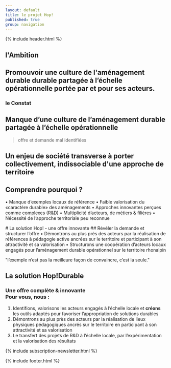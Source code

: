 ```yaml
---
layout: default
title: le projet Hop!
published: true
group: navigation
---
```


{% include header.html %}
<section>
<div class="section_content" markdown="1">

# l'Ambition
## Promouvoir une culture de l'aménagement durable durable partagée à l’échelle opérationnelle portée par et pour ses acteurs.

<section>
<div class="section_content" markdown="1">

# le Constat
## Manque d’une culture de l’aménagement durable partagée à l’échelle opérationnelle 
> offre et demande mal identifiées
## Un enjeu de société transverse à porter collectivement, indissociable d'une approche de territoire

</div>
</section>

# Comprendre pourquoi ?

 • Manque d’exemples locaux de référence 
 • Faible valorisation du «caractère durable» des aménagements 
 • Approches innovantes perçues comme complexes (R&D) 
 • Multiplicité d’acteurs, de métiers & filières 
 • Nécessité de l’approche territoriale peu reconnue

</div>
</section>
# La solution Hop! - une offre innovante
##  Révéler la demande et structurer l’offre
• Démontrons au plus près des acteurs par la réalisation de références à pédagogie active ancrées sur le territoire et participant à son attractivité et sa valorisation 
• Structurons une coopération d’acteurs locaux engagés pour l’aménagement durable opérationnel sur le territoire rhonalpin

"l’exemple n’est pas la meilleure façon de convaincre, c’est la seule."


</div>
</section>

<section>
<div class="section_content" markdown="1">

## La solution Hop!Durable 

### Une offre complète & innovante<br>Pour vous, nous :

 1. Identifions, valorisons les acteurs engagés à l’échelle locale et **créons** les outils adaptés pour favoriser l’appropriation de solutions durables  
 2. Démontrons au plus près des acteurs par la réalisation de lieux physiques pédagogiques ancrés sur le territoire en participant à son attractivité et sa valorisation  
 3. Le transfert des projets de R&D à l’échelle locale, par l’expérimentation et la valorisation des résultats

</div>
</section>
  
<section>
<div class="section_content" markdown="1">

{% include subscription-newsletter.html %}  

</div>  
</section>

{% include footer.html %}
